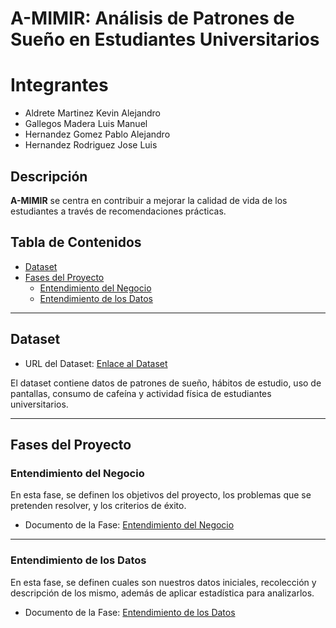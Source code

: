 # A-MIMIR: Análisis de Patrones de Sueño en Estudiantes Universitarios
# Integrantes
- Aldrete Martinez Kevin Alejandro
- Gallegos Madera Luis Manuel
- Hernandez Gomez Pablo Alejandro
- Hernandez Rodriguez Jose Luis

## Descripción
**A-MIMIR** se centra en contribuir a mejorar la calidad de vida de los estudiantes a través de recomendaciones prácticas.

## Tabla de Contenidos
- [Dataset](#dataset)
- [Fases del Proyecto](#fases-del-proyecto)
  - [Entendimiento del Negocio](#entendimiento-del-negocio)
  - [Entendimiento de los Datos](#entendimiento-de-los-datos)

---

## Dataset
- URL del Dataset: [Enlace al Dataset](https://www.kaggle.com/datasets/arsalanjamal002/student-sleep-patterns)

El dataset contiene datos de patrones de sueño, hábitos de estudio, uso de pantallas, consumo de cafeína y actividad física de estudiantes universitarios.

---

## Fases del Proyecto

### Entendimiento del Negocio
En esta fase, se definen los objetivos del proyecto, los problemas que se pretenden resolver, y los criterios de éxito. 

- Documento de la Fase: [Entendimiento del Negocio](https://classroom.google.com/u/0/c/NzAzNjQ1NjI1NzEw/a/NzI4NzY5MTQyNTc2/details)

---

### Entendimiento de los Datos
En esta fase, se definen cuales son nuestros datos iniciales, recolección y descripción de los mismo, además de aplicar estadística para analizarlos.

- Documento de la Fase: [Entendimiento de los Datos](https://docs.google.com/document/d/1vBOmM5oTPuHS6mkcw5EMS5Nu7nz7g2xk0-lUh6wZjlQ/edit?tab=t.0)
